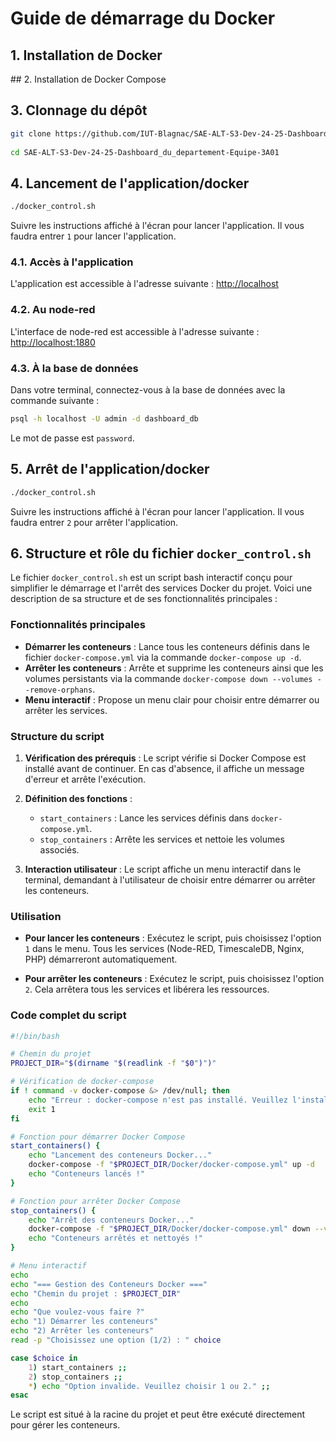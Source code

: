 # Guide de démarrage du Docker

## 1. Installation de Docker

## 2. Installation de Docker Compose

## 3. Clonnage du dépôt

```bash
git clone https://github.com/IUT-Blagnac/SAE-ALT-S3-Dev-24-25-Dashboard_du_departement-Equipe-3A01.git
 
cd SAE-ALT-S3-Dev-24-25-Dashboard_du_departement-Equipe-3A01
```

## 4. Lancement de l'application/docker

```bash
./docker_control.sh
```

Suivre les instructions affiché à l'écran pour lancer l'application.
Il vous faudra entrer `1` pour lancer l'application.

### 4.1. Accès à l'application

L'application est accessible à l'adresse suivante : [http://localhost](http://localhost)

### 4.2. Au node-red

L'interface de node-red est accessible à l'adresse suivante : [http://localhost:1880](http://localhost:1880)

### 4.3. À la base de données

Dans votre terminal, connectez-vous à la base de données avec la commande suivante :

```bash
psql -h localhost -U admin -d dashboard_db
```

Le mot de passe est `password`.

## 5. Arrêt de l'application/docker

```bash
./docker_control.sh
```

Suivre les instructions affiché à l'écran pour lancer l'application.
Il vous faudra entrer `2` pour arrêter l'application.

## 6. Structure et rôle du fichier `docker_control.sh`

Le fichier `docker_control.sh` est un script bash interactif conçu pour simplifier le démarrage et l'arrêt des services Docker du projet. Voici une description de sa structure et de ses fonctionnalités principales :

### Fonctionnalités principales

- **Démarrer les conteneurs** : Lance tous les conteneurs définis dans le fichier `docker-compose.yml` via la commande `docker-compose up -d`.
- **Arrêter les conteneurs** : Arrête et supprime les conteneurs ainsi que les volumes persistants via la commande `docker-compose down --volumes --remove-orphans`.
- **Menu interactif** : Propose un menu clair pour choisir entre démarrer ou arrêter les services.

### Structure du script

1. **Vérification des prérequis** : 
   Le script vérifie si Docker Compose est installé avant de continuer. En cas d'absence, il affiche un message d'erreur et arrête l'exécution.

2. **Définition des fonctions** :
   - `start_containers` : Lance les services définis dans `docker-compose.yml`.
   - `stop_containers` : Arrête les services et nettoie les volumes associés.

3. **Interaction utilisateur** :
   Le script affiche un menu interactif dans le terminal, demandant à l'utilisateur de choisir entre démarrer ou arrêter les conteneurs.

### Utilisation

- **Pour lancer les conteneurs** :
  Exécutez le script, puis choisissez l'option `1` dans le menu. Tous les services (Node-RED, TimescaleDB, Nginx, PHP) démarreront automatiquement.

- **Pour arrêter les conteneurs** :
  Exécutez le script, puis choisissez l'option `2`. Cela arrêtera tous les services et libérera les ressources.

### Code complet du script

```bash
#!/bin/bash

# Chemin du projet
PROJECT_DIR="$(dirname "$(readlink -f "$0")")"

# Vérification de docker-compose
if ! command -v docker-compose &> /dev/null; then
    echo "Erreur : docker-compose n'est pas installé. Veuillez l'installer avant de lancer ce script."
    exit 1
fi

# Fonction pour démarrer Docker Compose
start_containers() {
    echo "Lancement des conteneurs Docker..."
    docker-compose -f "$PROJECT_DIR/Docker/docker-compose.yml" up -d
    echo "Conteneurs lancés !"
}

# Fonction pour arrêter Docker Compose
stop_containers() {
    echo "Arrêt des conteneurs Docker..."
    docker-compose -f "$PROJECT_DIR/Docker/docker-compose.yml" down --volumes --remove-orphans
    echo "Conteneurs arrêtés et nettoyés !"
}

# Menu interactif
echo
echo "=== Gestion des Conteneurs Docker ==="
echo "Chemin du projet : $PROJECT_DIR"
echo
echo "Que voulez-vous faire ?"
echo "1) Démarrer les conteneurs"
echo "2) Arrêter les conteneurs"
read -p "Choisissez une option (1/2) : " choice

case $choice in
    1) start_containers ;;
    2) stop_containers ;;
    *) echo "Option invalide. Veuillez choisir 1 ou 2." ;;
esac

```

Le script est situé à la racine du projet et peut être exécuté directement pour gérer les conteneurs.

